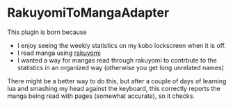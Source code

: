 # RakuyomiToMangaAdapter

This plugin is born because 
- I enjoy seeing the weekly statistics on my kobo lockscreen when it is off.
- I read manga using [rakuyomi](hanatsumi.github.io/rakuyomi/)
- I wanted a way for mangas read through rakuyomi to contrbute to the statistics in an organized way (otherwise you get long unrelated names)

There might be a better way to do this, but after a couple of days of learning lua and smashing my head against the keyboard, this correctly reports the manga being read with pages (somewhat accurate), so it checks.